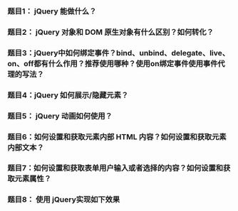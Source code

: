 ### 题目1： jQuery 能做什么？
### 题目2： jQuery 对象和 DOM 原生对象有什么区别？如何转化？
### 题目3：jQuery中如何绑定事件？bind、unbind、delegate、live、on、off都有什么作用？推荐使用哪种？使用on绑定事件使用事件代理的写法？
### 题目4：jQuery 如何展示/隐藏元素？
### 题目5： jQuery 动画如何使用？
### 题目6：如何设置和获取元素内部 HTML 内容？如何设置和获取元素内部文本？
### 题目7：如何设置和获取表单用户输入或者选择的内容？如何设置和获取元素属性？
### 题目8： 使用 jQuery实现如下效果



